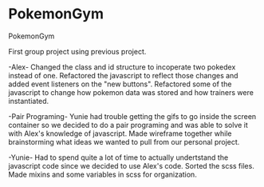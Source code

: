 # PokemonGym


PokemonGym 

First group project using previous project.


-Alex-
Changed the class and id structure to incoperate two pokedex instead of one.
Refactored the javascript to reflect those changes and added event listeners on the "new buttons".
Refactored some of the javascript to change how pokemon data was stored and how trainers were instantiated.


-Pair Programing-
Yunie had trouble getting the gifs to go inside the screen container so we decided to do a pair programing and was able to solve it with Alex's knowledge of javascript.
Made wireframe together while brainstorming what ideas we wanted to pull from our personal project.



-Yunie-
Had to spend quite a lot of time to actually undertstand the javascript code since we decided to use Alex's code.
Sorted the scss files.
Made mixins and some variables in scss for organization.
